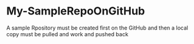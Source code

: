 # My-SampleRepoOnGitHub

A sample Rpository must be created first on the GitHub and then a local copy must be pulled and work and pushed back
